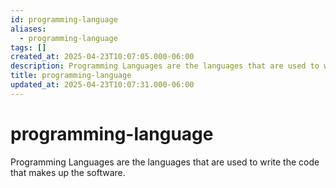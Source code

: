 ```yaml
---
id: programming-language
aliases:
  - programming-language
tags: []
created_at: 2025-04-23T10:07:05.000-06:00
description: Programming Languages are the languages that are used to write the code that makes up the software.
title: programming-language
updated_at: 2025-04-23T10:07:31.000-06:00
---
```


# programming-language

Programming Languages are the languages that are used to write the code that makes up the software.


